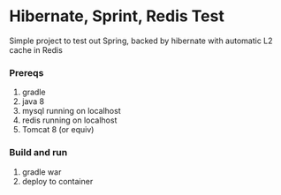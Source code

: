# Hibernate, Sprint, Redis Test

Simple project to test out Spring, backed by hibernate with automatic L2 cache in Redis

### Prereqs
1. gradle
2. java 8
3. mysql running on localhost
4. redis running on localhost
5. Tomcat 8 (or equiv)

### Build and run
1. gradle war
2. deploy to container
